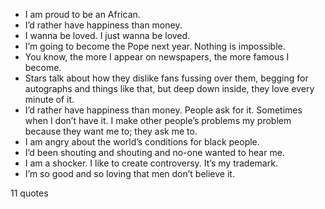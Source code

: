  - I am proud to be an African.
 - I’d rather have happiness than money.
 - I wanna be loved. I just wanna be loved.
 - I’m going to become the Pope next year. Nothing is impossible.
 - You know, the more I appear on newspapers, the more famous I become.
 - Stars talk about how they dislike fans fussing over them, begging for autographs and things like that, but deep down inside, they love every minute of it.
 - I’d rather have happiness than money. People ask for it. Sometimes when I don’t have it. I make other people’s problems my problem because they want me to; they ask me to.
 - I am angry about the world’s conditions for black people.
 - I’d been shouting and shouting and no-one wanted to hear me.
 - I am a shocker. I like to create controversy. It’s my trademark.
 - I’m so good and so loving that men don’t believe it.

11 quotes